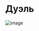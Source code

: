 # Дуэль

![image](https://github.com/user-attachments/assets/ac575bb8-f023-455f-b296-6c29283c1709)

